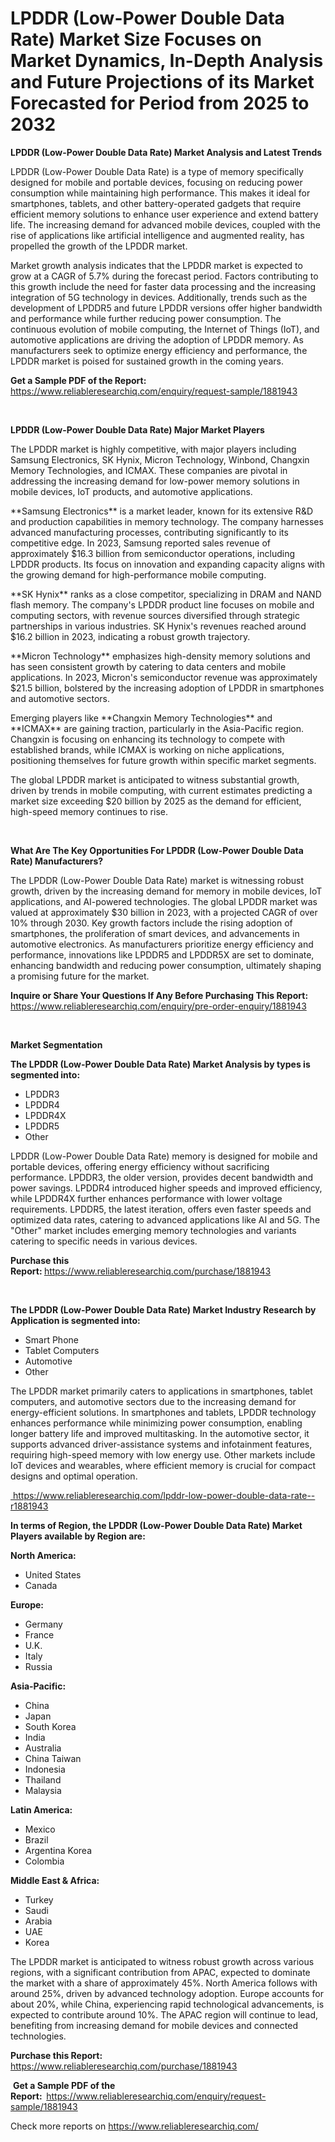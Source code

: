 <p><h1>LPDDR (Low-Power Double Data Rate) Market Size Focuses on Market Dynamics, In-Depth Analysis and Future Projections of its Market Forecasted for Period from 2025 to 2032</h1></p><p><strong>LPDDR (Low-Power Double Data Rate) Market Analysis and Latest Trends</strong></p>
<p><p>LPDDR (Low-Power Double Data Rate) is a type of memory specifically designed for mobile and portable devices, focusing on reducing power consumption while maintaining high performance. This makes it ideal for smartphones, tablets, and other battery-operated gadgets that require efficient memory solutions to enhance user experience and extend battery life. The increasing demand for advanced mobile devices, coupled with the rise of applications like artificial intelligence and augmented reality, has propelled the growth of the LPDDR market.</p><p>Market growth analysis indicates that the LPDDR market is expected to grow at a CAGR of 5.7% during the forecast period. Factors contributing to this growth include the need for faster data processing and the increasing integration of 5G technology in devices. Additionally, trends such as the development of LPDDR5 and future LPDDR versions offer higher bandwidth and performance while further reducing power consumption. The continuous evolution of mobile computing, the Internet of Things (IoT), and automotive applications are driving the adoption of LPDDR memory. As manufacturers seek to optimize energy efficiency and performance, the LPDDR market is poised for sustained growth in the coming years.</p></p>
<p><strong>Get a Sample PDF of the Report:&nbsp;</strong> <a href="https://www.reliableresearchiq.com/enquiry/request-sample/1881943?utm_campaign=2171&utm_medium=2&utm_source=Github&utm_content=ia&utm_term=13022025&utm_id=lpddr-low-power-double-data-rate">https://www.reliableresearchiq.com/enquiry/request-sample/1881943</a></p>
<p>&nbsp;</p>
<p><strong>LPDDR (Low-Power Double Data Rate) Major Market Players</strong></p>
<p><p>The LPDDR market is highly competitive, with major players including Samsung Electronics, SK Hynix, Micron Technology, Winbond, Changxin Memory Technologies, and ICMAX. These companies are pivotal in addressing the increasing demand for low-power memory solutions in mobile devices, IoT products, and automotive applications.</p><p>**Samsung Electronics** is a market leader, known for its extensive R&D and production capabilities in memory technology. The company harnesses advanced manufacturing processes, contributing significantly to its competitive edge. In 2023, Samsung reported sales revenue of approximately $16.3 billion from semiconductor operations, including LPDDR products. Its focus on innovation and expanding capacity aligns with the growing demand for high-performance mobile computing.</p><p>**SK Hynix** ranks as a close competitor, specializing in DRAM and NAND flash memory. The company's LPDDR product line focuses on mobile and computing sectors, with revenue sources diversified through strategic partnerships in various industries. SK Hynix's revenues reached around $16.2 billion in 2023, indicating a robust growth trajectory.</p><p>**Micron Technology** emphasizes high-density memory solutions and has seen consistent growth by catering to data centers and mobile applications. In 2023, Micron's semiconductor revenue was approximately $21.5 billion, bolstered by the increasing adoption of LPDDR in smartphones and automotive sectors.</p><p>Emerging players like **Changxin Memory Technologies** and **ICMAX** are gaining traction, particularly in the Asia-Pacific region. Changxin is focusing on enhancing its technology to compete with established brands, while ICMAX is working on niche applications, positioning themselves for future growth within specific market segments.</p><p>The global LPDDR market is anticipated to witness substantial growth, driven by trends in mobile computing, with current estimates predicting a market size exceeding $20 billion by 2025 as the demand for efficient, high-speed memory continues to rise.</p></p>
<p>&nbsp;</p>
<p><strong>What Are The Key Opportunities For LPDDR (Low-Power Double Data Rate) Manufacturers?</strong></p>
<p><p>The LPDDR (Low-Power Double Data Rate) market is witnessing robust growth, driven by the increasing demand for memory in mobile devices, IoT applications, and AI-powered technologies. The global LPDDR market was valued at approximately $30 billion in 2023, with a projected CAGR of over 10% through 2030. Key growth factors include the rising adoption of smartphones, the proliferation of smart devices, and advancements in automotive electronics. As manufacturers prioritize energy efficiency and performance, innovations like LPDDR5 and LPDDR5X are set to dominate, enhancing bandwidth and reducing power consumption, ultimately shaping a promising future for the market.</p></p>
<p><strong>Inquire or Share Your Questions If Any Before Purchasing This Report:</strong> <a href="https://www.reliableresearchiq.com/enquiry/pre-order-enquiry/1881943?utm_campaign=2171&utm_medium=2&utm_source=Github&utm_content=ia&utm_term=13022025&utm_id=lpddr-low-power-double-data-rate">https://www.reliableresearchiq.com/enquiry/pre-order-enquiry/1881943</a></p>
<p>&nbsp;</p>
<p><strong>Market Segmentation</strong></p>
<p><strong>The LPDDR (Low-Power Double Data Rate) Market Analysis by types is segmented into:</strong></p>
<p><ul><li>LPDDR3</li><li>LPDDR4</li><li>LPDDR4X</li><li>LPDDR5</li><li>Other</li></ul></p>
<p><p>LPDDR (Low-Power Double Data Rate) memory is designed for mobile and portable devices, offering energy efficiency without sacrificing performance. LPDDR3, the older version, provides decent bandwidth and power savings. LPDDR4 introduced higher speeds and improved efficiency, while LPDDR4X further enhances performance with lower voltage requirements. LPDDR5, the latest iteration, offers even faster speeds and optimized data rates, catering to advanced applications like AI and 5G. The "Other" market includes emerging memory technologies and variants catering to specific needs in various devices.</p></p>
<p><strong>Purchase this Report:&nbsp;</strong><a href="https://www.reliableresearchiq.com/purchase/1881943?utm_campaign=2171&utm_medium=2&utm_source=Github&utm_content=ia&utm_term=13022025&utm_id=lpddr-low-power-double-data-rate">https://www.reliableresearchiq.com/purchase/1881943</a></p>
<p>&nbsp;</p>
<p><strong>The LPDDR (Low-Power Double Data Rate) Market Industry Research by Application is segmented into:</strong></p>
<p><ul><li>Smart Phone</li><li>Tablet Computers</li><li>Automotive</li><li>Other</li></ul></p>
<p><p>The LPDDR market primarily caters to applications in smartphones, tablet computers, and automotive sectors due to the increasing demand for energy-efficient solutions. In smartphones and tablets, LPDDR technology enhances performance while minimizing power consumption, enabling longer battery life and improved multitasking. In the automotive sector, it supports advanced driver-assistance systems and infotainment features, requiring high-speed memory with low energy use. Other markets include IoT devices and wearables, where efficient memory is crucial for compact designs and optimal operation.</p></p>
<p><a href="https://www.reliableresearchiq.com/lpddr-low-power-double-data-rate--r1881943?utm_campaign=2171&utm_medium=2&utm_source=Github&utm_content=ia&utm_term=13022025&utm_id=lpddr-low-power-double-data-rate">&nbsp;https://www.reliableresearchiq.com/lpddr-low-power-double-data-rate--r1881943</a></p>
<p><strong>In terms of Region, the LPDDR (Low-Power Double Data Rate) Market Players available by Region are:</strong></p>
<p>
    <p> <strong> North America: </strong>
        <ul>
            <li>United States</li>
            <li>Canada</li>
        </ul>
        </p> 
    <p> <strong> Europe: </strong>
        <ul>
            <li>Germany</li>
            <li>France</li>
            <li>U.K.</li>
            <li>Italy</li>
            <li>Russia</li>
        </ul>
        </p> 
    <p> <strong> Asia-Pacific: </strong>
        <ul>
            <li>China</li>
            <li>Japan</li>
            <li>South Korea</li>
            <li>India</li>
            <li>Australia</li>
            <li>China Taiwan</li>
            <li>Indonesia</li>
            <li>Thailand</li>
            <li>Malaysia</li>
        </ul>
        </p> 
    <p> <strong> Latin America: </strong>
        <ul>
            <li>Mexico</li>
            <li>Brazil</li>
            <li>Argentina Korea</li>
            <li>Colombia</li>
        </ul>
        </p> 
    <p> <strong> Middle East & Africa: </strong>
        <ul>
            <li>Turkey</li>
            <li>Saudi</li>
            <li>Arabia</li>
            <li>UAE</li>
            <li>Korea</li>
        </ul>
    </p>
    </p>
<p><p>The LPDDR market is anticipated to witness robust growth across various regions, with a significant contribution from APAC, expected to dominate the market with a share of approximately 45%. North America follows with around 25%, driven by advanced technology adoption. Europe accounts for about 20%, while China, experiencing rapid technological advancements, is expected to contribute around 10%. The APAC region will continue to lead, benefiting from increasing demand for mobile devices and connected technologies.</p></p>
<p><strong>Purchase this Report: </strong><a href="https://www.reliableresearchiq.com/purchase/1881943?utm_campaign=2171&utm_medium=2&utm_source=Github&utm_content=ia&utm_term=13022025&utm_id=lpddr-low-power-double-data-rate">https://www.reliableresearchiq.com/purchase/1881943</a></p>
<p>&nbsp;<strong>Get a Sample PDF of the Report:&nbsp;&nbsp;</strong><a href="https://www.reliableresearchiq.com/enquiry/request-sample/1881943?utm_campaign=2171&utm_medium=2&utm_source=Github&utm_content=ia&utm_term=13022025&utm_id=lpddr-low-power-double-data-rate">https://www.reliableresearchiq.com/enquiry/request-sample/1881943</a></p>
<p><strong></strong></p>
<p>Check more reports on <a href="https://www.reliableresearchiq.com/?utm_campaign=2171&utm_medium=2&utm_source=Github&utm_content=ia&utm_term=13022025&utm_id=lpddr-low-power-double-data-rate">https://www.reliableresearchiq.com/</a></p>